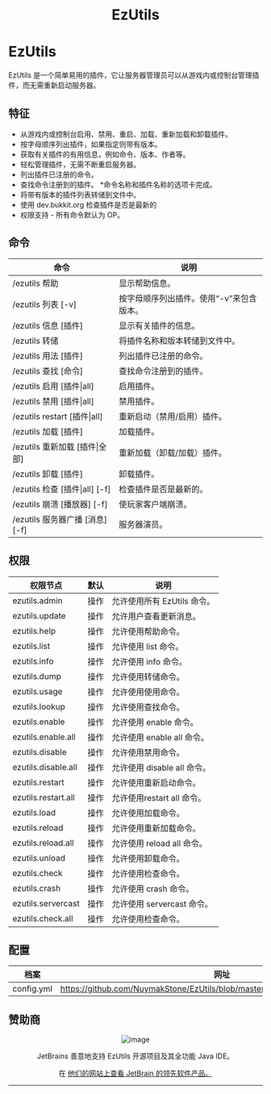 <h1 align="center">EzUtils</h1>

# EzUtils

EzUtils 是一个简单易用的插件，它让服务器管理员可以从游戏内或控制台管理插件，而无需重新启动服务器。

## 特征
* 从游戏内或控制台启用、禁用、重启、加载、重新加载和卸载插件。
* 按字母顺序列出插件，如果指定则带有版本。
* 获取有关插件的有用信息，例如命令、版本、作者等。
* 轻松管理插件，无需不断重启服务器。
* 列出插件已注册的命令。
* 查找命令注册到的插件。
*命令名称和插件名称的选项卡完成。
* 将带有版本的插件列表转储到文件中。
* 使用 dev.bukkit.org 检查插件是否是最新的
* 权限支持 - 所有命令默认为 OP。

## 命令
|命令 |说明 |
| --------------- | ---------------- |
| /ezutils 帮助 |显示帮助信息。 |
| /ezutils 列表 [-v] |按字母顺序列出插件。使用“-v”来包含版本。 |
| /ezutils 信息 [插件] |显示有关插件的信息。 |
| /ezutils 转储 |将插件名称和版本转储到文件中。 |
| /ezutils 用法 [插件] |列出插件已注册的命令。 |
| /ezutils 查找 [命令] |查找命令注册到的插件。 |
| /ezutils 启用 [插件&#124;all] |启用插件。 |
| /ezutils 禁用 [插件&#124;all] |禁用插件。 |
| /ezutils restart [插件&#124;all] |重新启动（禁用/启用）插件。 |
| /ezutils 加载 [插件] |加载插件。 |
| /ezutils 重新加载 [插件&#124;全部] |重新加载（卸载/加载）插件。 |
| /ezutils 卸载 [插件] |卸载插件。 |
| /ezutils 检查 [插件&#124;all] [-f] |检查插件是否是最新的。 |
| /ezutils 崩溃 [播放器] [-f] |使玩家客户端崩溃。 |
| /ezutils 服务器广播 [消息] [-f] |服务器演员。 |

## 权限
|权限节点 |默认 |说明 |
| ------------------------- | ---------- | ---------------- |
| ezutils.admin |操作 |允许使用所有 EzUtils 命令。 |
| ezutils.update |操作 |允许用户查看更新消息。 |
| ezutils.help |操作 |允许使用帮助命令。 |
| ezutils.list |操作 |允许使用 list 命令。 |
| ezutils.info |操作 |允许使用 info 命令。 |
| ezutils.dump |操作 |允许使用转储命令。 |
| ezutils.usage |操作 |允许使用使用命令。 |
| ezutils.lookup |操作 |允许使用查找命令。 |
| ezutils.enable |操作 |允许使用 enable 命令。 |
| ezutils.enable.all |操作 |允许使用 enable all 命令。 |
| ezutils.disable |操作 |允许使用禁用命令。 |
| ezutils.disable.all |操作 |允许使用 disable all 命令。 |
| ezutils.restart |操作 |允许使用重新启动命令。 |
| ezutils.restart.all |操作 |允许使用restart all 命令。 |
| ezutils.load |操作 |允许使用加载命令。 |
| ezutils.reload |操作 |允许使用重新加载命令。 |
| ezutils.reload.all |操作 |允许使用 reload all 命令。 |
| ezutils.unload |操作 |允许使用卸载命令。 |
| ezutils.check |操作 |允许使用检查命令。 |
| ezutils.crash |操作 |允许使用 crash 命令。 |
| ezutils.servercast |操作 |允许使用 servercast 命令。 |
| ezutils.check.all |操作 |允许使用检查命令。 |

## 配置
|档案 |网址 |
| ----- | ------- |
| config.yml | https://github.com/NuymakStone/EzUtils/blob/master/src/main/resources/config.yml |

## 赞助商

<div style="text-align:center" markdown="1">

![image](https://raw.githubusercontent.com/NuymakStone/EzUtils/master/images/jetbrains_logo.png "JetBrains")

JetBrains 善意地支持 EzUtils 开源项目及其全功能 Java IDE。

在 <a href="http://www.jetbrains.com/">他们的网站上查看 JetBrain 的领先软件产品。</a>

---

